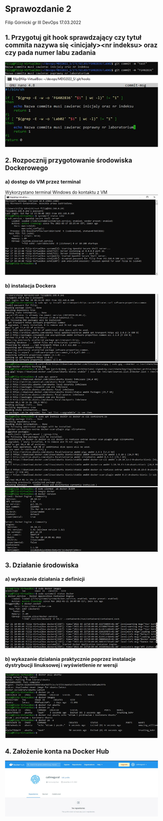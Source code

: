 # Sprawozdanie 2
Filip Górnicki gr III DevOps 17.03.2022
## 1. Przygotuj git hook sprawdzający czy tytuł commita nazywa się \<inicjały>\<nr indeksu> oraz czy pada numer labu zadania
![](Obraz10.JPG)
</br> ![](Obraz11.JPG)
## 2. Rozpocznij przygotowanie środowiska Dockerowego
### a) dostęp do VM przez terminal
Wykorzystano terminal Windows do kontaktu z VM
</br>![](Obraz1.JPG)
### b) instalacja Dockera
![](Obraz3.jpg)
</br>![](Obraz4.JPG)
</br>![](Obraz5.JPG)
</br>![](Obraz6.JPG)
## 3. Działanie środowiska
### a) wykazanie działania z definicji
![](Obraz7.JPG)
### b) wykazanie działania praktycznie poprzez instalacje dystrybucji linuksowej i wyświetlenie nr wersji
![](Obraz8.JPG)
## 4. Założenie konta na Docker Hub
![](Obraz9.JPG)














